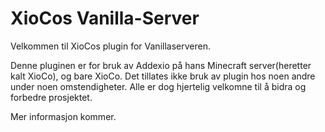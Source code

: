 XioCos Vanilla-Server
==============
Velkommen til XioCos plugin for Vanillaserveren.

Denne pluginen er for bruk av Addexio på hans Minecraft server(heretter kalt XioCo), og bare XioCo. Det tillates ikke bruk av
plugin hos noen andre under noen omstendigheter. Alle er dog hjertelig velkomne til å bidra og forbedre prosjektet.

Mer informasjon kommer.
